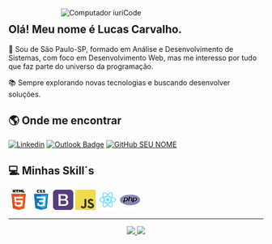 <img src="https://raw.githubusercontent.com/MicaelliMedeiros/micaellimedeiros/master/image/computer-illustration.png" min-width="400px" max-width="400px" width="400px" align="right" alt="Computador iuriCode">

## Olá! Meu nome é Lucas Carvalho.



:pushpin: Sou de São Paulo-SP, formado em Análise e Desenvolvimento de Sistemas, com foco em Desenvolvimento Web, mas me interesso por tudo que faz parte do universo da programação.


:books: Sempre explorando novas tecnologias e buscando desenvolver soluções.


## :earth_americas: Onde me encontrar

[![Linkedin](https://img.shields.io/badge/-LUCASCARVALHO-blue?style=flat-square&logo=Linkedin&logoColor=white&link=LINK-DO-SEU-LINKEDIN)](https://www.linkedin.com/in/lucasalexandrecarvalho)
[![Outlook Badge](https://img.shields.io/badge/-OUTLOOK-006bed?style=flat-square&logo=microsoft-outlook&logoColor=white&link=mailto:SEU-EMAIL)](mailto:lucasalexandre_82@hotmail.com)
[![GitHub SEU NOME]( https://img.shields.io/github/followers/luccarvalho?label=follow&style=social)](https://github.com/luccarvalho)


## :computer: Minhas Skill´s

<code><img height="40" src="https://raw.githubusercontent.com/github/explore/80688e429a7d4ef2fca1e82350fe8e3517d3494d/topics/html/html.png" alt="HTML5"/></code>
<code><img height="40" src="https://raw.githubusercontent.com/github/explore/80688e429a7d4ef2fca1e82350fe8e3517d3494d/topics/css/css.png" alt="CSS"/></code>
<code><img height="40" src="https://raw.githubusercontent.com/github/explore/80688e429a7d4ef2fca1e82350fe8e3517d3494d/topics/bootstrap/bootstrap.png" alt="Bootstrap"/></code>
<code><img height="40" src="https://raw.githubusercontent.com/github/explore/80688e429a7d4ef2fca1e82350fe8e3517d3494d/topics/javascript/javascript.png" alt="Javascript"/></code>
<code><img height="40" src="https://raw.githubusercontent.com/github/explore/80688e429a7d4ef2fca1e82350fe8e3517d3494d/topics/react/react.png" alt="React"/></code>
<code><img height="40" src="https://raw.githubusercontent.com/github/explore/80688e429a7d4ef2fca1e82350fe8e3517d3494d/topics/php/php.png" alt="PHP"/></code>

----

<div align="center">
  <a href="https://github.com/luccarvalho">
<!--   <img height="155em" src="https://github-readme-stats.vercel.app/api?username=luccarvalho&show_icons=true&theme=dracula&include_all_commits=true&count_private=true"/> -->
  <img height="175em" src="https://streak-stats.demolab.com/?user=luccarvalho&theme=dracula"/>
  <img height="175em" src="https://github-readme-stats.vercel.app/api/top-langs/?username=luccarvalho&layout=compact&langs_count=7&theme=dracula"/>
</div>
